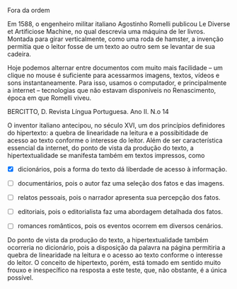 

Fora da ordem

Em 1588, o engenheiro militar italiano Agostinho Romelli publicou Le Diverse et Artificiose Machine, no qual descrevia uma máquina de ler livros. Montada para girar verticalmente, como uma roda de hamster, a invenção permitia que o leitor fosse de um texto ao outro sem se levantar de sua cadeira.

Hoje podemos alternar entre documentos com muito mais facilidade – um clique no mouse é suficiente para acessarmos imagens, textos, vídeos e sons instantaneamente. Para isso, usamos o computador, e principalmente a internet – tecnologias que não estavam disponíveis no Renascimento, época em que Romelli viveu.

BERCITTO, D. Revista Língua Portuguesa. Ano II. N.o 14

O inventor italiano antecipou, no século XVI, um dos princípios definidores do hipertexto: a quebra de linearidade na leitura e a possibitidade de acesso ao texto conforme o interesse do leitor. Além de ser característica essencial da internet, do ponto de vista da produção do texto, a hipertextualidade se manifesta também em textos impressos, como



- [x] dicionários, pois a forma do texto dá liberdade de acesso à informação.
- [ ] documentários, pois o autor faz uma seleção dos fatos e das imagens.
- [ ] relatos pessoais, pois o narrador apresenta sua percepção dos fatos.
- [ ] editoriais, pois o editorialista faz uma abordagem detalhada dos fatos.
- [ ] romances românticos, pois os eventos ocorrem em diversos cenários.


Do ponto de vista da produção do texto, a hipertextualidade também ocorreria no dicionário, pois a disposição da palavra na página permitiria a quebra de linearidade na leitura e o acesso ao texto conforme o interesse do leitor. O conceito de hipertexto, porém, está tomado em sentido muito frouxo e inespecífico na resposta a este teste, que, não obstante, é a única possível.
